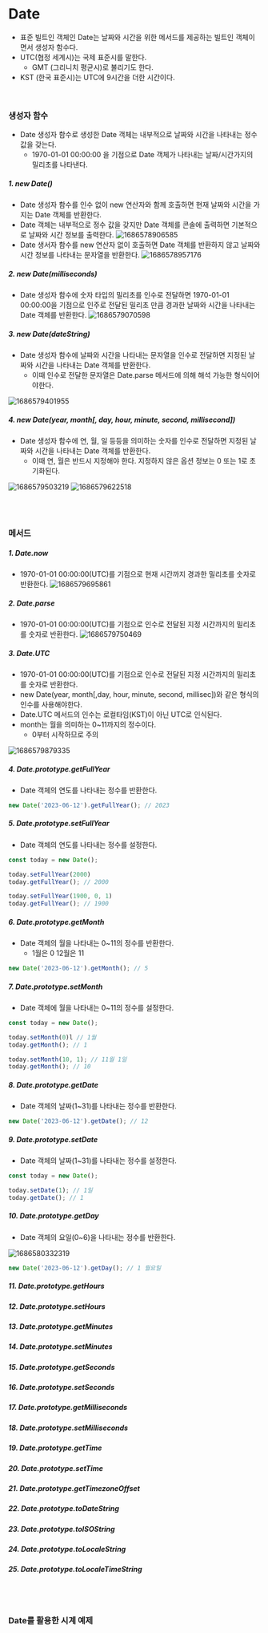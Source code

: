 # Date

- 표준 빌트인 객체인 Date는 날짜와 시간을 위한 메서드를 제공하는 빌트인 객체이면서 생성자 함수다.
- UTC(협정 세계시)는 국제 표준시를 말한다.
  - GMT (그리니치 평균시)로 불리기도 한다.
- KST (한국 표준시)는 UTC에 9시간을 더한 시간이다.

<br/>

### 생성자 함수

- Date 생성자 함수로 생성한 Date 객체는 내부적으로 날짜와 시간을 나타내는 정수 값을 갖는다.
  - 1970-01-01 00:00:00 을 기점으로 Date 객체가 나타내는 날짜/시간가지의 밀리초를 나타낸다.

##### 1. new Date()

- Date 생성자 함수를 인수 없이 new 연산자와 함께 호출하면 현재 날짜와 시간을 가지는 Date 객체를 반환한다.
- Date 객체는 내부적으로 정수 값을 갖지만 Date 객체를 콘솔에 출력하면 기본적으로 날짜와 시간 정보를 출력한다.
  ![1686578906585](image/임소은/1686578906585.png)
- Date 생서자 함수를 new 연산자 없이 호출하면 Date 객체를 반환하지 않고 날짜와 시간 정보를 나타내는 문자열을 반환한다.
  ![1686578957176](image/임소은/1686578957176.png)

##### 2. new Date(milliseconds)

- Date 생성자 함수에 숫자 타입의 밀리초를 인수로 전달하면 1970-01-01 00:00:00을 기점으로 인주로 전달된 밀리초 만큼 경과한 날짜와 시간을 나타내는 Date 객체를 반환한다.
  ![1686579070598](image/임소은/1686579070598.png)

##### 3. new Date(dateString)

- Date 생성자 함수에 날짜와 시간을 나타내는 문자열을 인수로 전달하면 지정된 날짜와 시간을 나타내는 Date 객체를 반환한다.
  - 이때 인수로 전달한 문자열은 Date.parse 메서드에 의해 해석 가능한 형식이어야한다.

![1686579401955](image/임소은/1686579401955.png)

##### 4. new Date(year, month[, day, hour, minute, second, millisecond])
- Date 생성자 함수에 연, 월, 일 등등을 의미하는 숫자를 인수로 전달하면 지정된 날짜와 시간을 나타내는 Date 객체를 반환한다.
    - 이때 연, 월은 반드시 지정해야 한다. 지정하지 않은 옵션 정보는 0 또는 1로 초기화된다.

![1686579503219](image/임소은/1686579503219.png)
![1686579622518](image/임소은/1686579622518.png)

<br/>
<br/>

### 메서드

##### 1. Date.now
- 1970-01-01 00:00:00(UTC)를 기점으로 현재 시간까지 경과한 밀리초를 숫자로 반환한다.
![1686579695861](image/임소은/1686579695861.png)

##### 2. Date.parse
- 1970-01-01 00:00:00(UTC)를 기점으로 인수로 전달된 지정 시간까지의 밀리초를 숫자로 반환한다.
![1686579750469](image/임소은/1686579750469.png)

##### 3. Date.UTC
- 1970-01-01 00:00:00(UTC)를 기점으로 인수로 전달된 지정 시간까지의 밀리초를 숫자로 반환한다.
- new Date(year, month[,day, hour, minute, second, millisec])와 같은 형식의 인수를 사용해야한다.
- Date.UTC 메서드의 인수는 로컬타임(KST)이 아닌 UTC로 인식된다.
- month는 월을 의미하는 0~11까지의 정수이다.
    - 0부터 시작하므로 주의

![1686579879335](image/임소은/1686579879335.png)

##### 4. Date.prototype.getFullYear
- Date 객체의 연도를 나타내는 정수를 반환한다.

```javascript
new Date('2023-06-12').getFullYear(); // 2023
```

##### 5. Date.prototype.setFullYear
- Date 객체의 연도를 나타내는 정수를 설정한다.

```javascript
const today = new Date();

today.setFullYear(2000)
today.getFullYear(); // 2000

today.setFullYear(1900, 0, 1)
today.getFullYear(); // 1900
```

##### 6. Date.prototype.getMonth
- Date 객체의 월을 나타내는 0~11의 정수를 반환한다.
    - 1월은 0 12월은 11

```javascript
new Date('2023-06-12').getMonth(); // 5
```

##### 7. Date.prototype.setMonth
- Date 객체에 월을 나타내는 0~11의 정수를 설정한다.

```javascript
const today = new Date();

today.setMonth(0)l // 1월
today.getMonth(); // 1

today.setMonth(10, 1); // 11월 1일
today.getMonth(); // 10
```

##### 8. Date.prototype.getDate
- Date 객체의 날짜(1~31)를 나타내는 정수를 반환한다.

```javascript
new Date('2023-06-12').getDate(); // 12
```

##### 9. Date.prototype.setDate
- Date 객체의 날짜(1~31)를 나타내는 정수를 설정한다.

```javascript
const today = new Date();

today.setDate(1); // 1일
today.getDate(); // 1
```

##### 10. Date.prototype.getDay
- Date 객체의 요일(0~6)을 나타내는 정수를 반환한다.

![1686580332319](image/임소은/1686580332319.png)

```javascript
new Date('2023-06-12').getDay(); // 1 월요일
```

##### 11. Date.prototype.getHours

##### 12. Date.prototype.setHours

##### 13. Date.prototype.getMinutes

##### 14. Date.prototype.setMinutes

##### 15. Date.prototype.getSeconds

##### 16. Date.prototype.setSeconds

##### 17. Date.prototype.getMilliseconds

##### 18. Date.prototype.setMilliseconds

##### 19. Date.prototype.getTime

##### 20. Date.prototype.setTime

##### 21. Date.prototype.getTimezoneOffset

##### 22. Date.prototype.toDateString

##### 23. Date.prototype.toISOString

##### 24. Date.prototype.toLocaleString

##### 25. Date.prototype.toLocaleTimeString

<br/>
<br/>

### Date를 활용한 시계 예제
